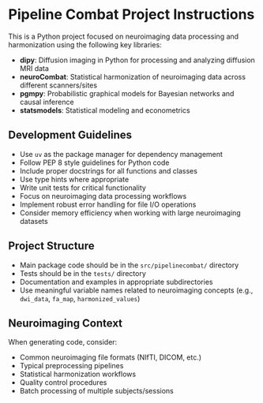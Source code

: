 <!-- Use this file to provide workspace-specific custom instructions to Copilot. For more details, visit https://code.visualstudio.com/docs/copilot/copilot-customization#_use-a-githubcopilotinstructionsmd-file -->

# Pipeline Combat Project Instructions

This is a Python project focused on neuroimaging data processing and harmonization using the following key libraries:

- **dipy**: Diffusion imaging in Python for processing and analyzing diffusion MRI data
- **neuroCombat**: Statistical harmonization of neuroimaging data across different scanners/sites
- **pgmpy**: Probabilistic graphical models for Bayesian networks and causal inference
- **statsmodels**: Statistical modeling and econometrics

## Development Guidelines

- Use `uv` as the package manager for dependency management
- Follow PEP 8 style guidelines for Python code
- Include proper docstrings for all functions and classes
- Use type hints where appropriate
- Write unit tests for critical functionality
- Focus on neuroimaging data processing workflows
- Implement robust error handling for file I/O operations
- Consider memory efficiency when working with large neuroimaging datasets

## Project Structure

- Main package code should be in the `src/pipelinecombat/` directory
- Tests should be in the `tests/` directory
- Documentation and examples in appropriate subdirectories
- Use meaningful variable names related to neuroimaging concepts (e.g., `dwi_data`, `fa_map`, `harmonized_values`)

## Neuroimaging Context

When generating code, consider:
- Common neuroimaging file formats (NIfTI, DICOM, etc.)
- Typical preprocessing pipelines
- Statistical harmonization workflows
- Quality control procedures
- Batch processing of multiple subjects/sessions

